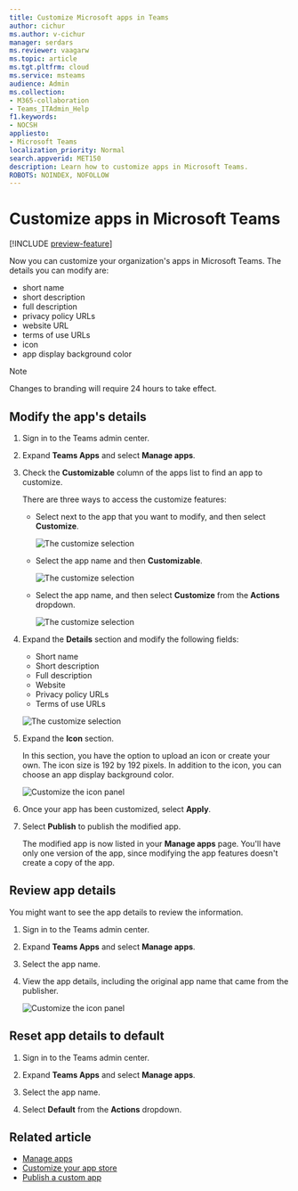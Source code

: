 ```yaml
---
title: Customize Microsoft apps in Teams
author: cichur
ms.author: v-cichur
manager: serdars
ms.reviewer: vaagarw
ms.topic: article
ms.tgt.pltfrm: cloud
ms.service: msteams
audience: Admin
ms.collection: 
- M365-collaboration
- Teams_ITAdmin_Help
f1.keywords:
- NOCSH
appliesto: 
- Microsoft Teams
localization_priority: Normal
search.appverid: MET150
description: Learn how to customize apps in Microsoft Teams. 
ROBOTS: NOINDEX, NOFOLLOW
---
```


# Customize apps in Microsoft Teams

[!INCLUDE [preview-feature](includes/preview-feature.md)]

Now you can customize your organization's apps in Microsoft Teams. The details you can modify are:

- short name
- short description
- full description
- privacy policy URLs
- website URL
- terms of use URLs
- icon
- app display background color

> [!Note]
> Changes to branding will require 24 hours to take effect.

## Modify the app's details

1. Sign in to the Teams admin center.
2. Expand **Teams Apps** and select **Manage apps**.
1. Check the **Customizable** column of the apps list to find an app to customize.

   There are three ways to access the customize features:

   - Select next to the app that you want to modify, and then select **Customize**.

     ![The customize selection](media/select-customize.png)

   - Select the app name and then **Customizable**.

     ![The customize selection](media/app-details-customizable.png)

   - Select the app name, and then select **Customize** from the **Actions** dropdown.

     ![The customize selection](media/customize-action-menu.png)

5. Expand the **Details** section and modify the following fields:

    - Short name
    - Short description
    - Full description
    - Website
    - Privacy policy URLs
    - Terms of use URLs

   ![The customize selection](media/customize-apps-fields.png)

5. Expand the **Icon** section.

   In this section, you have the option to upload an icon or create your own. The icon size is 192 by 192 pixels. In addition to the icon, you can choose an app display background color.

    ![Customize the icon panel](media/customize-icon-color.png)

6. Once your app has been customized, select **Apply**.

7. Select **Publish** to publish the modified app.

   The modified app is now listed in your **Manage apps** page. You'll have only one version of the app, since modifying the app features doesn't create a copy of the app.

## Review app details

You might want to see the app details to review the information.

1. Sign in to the Teams admin center.

2. Expand **Teams Apps** and select **Manage apps**.

3. Select the app name.

4. View the app details, including the original app name that came from the publisher.

   ![Customize the icon panel](media/app-details-original-name.png)

## Reset app details to default

1. Sign in to the Teams admin center.

2. Expand **Teams Apps** and select **Manage apps**.

3. Select the app name.

4. Select **Default** from the **Actions** dropdown.

## Related article

- [Manage apps](manage-apps.md)
- [Customize your app store](customize-your-app-store.md)
- [Publish a custom app](submit-approve-custom-apps.md)
